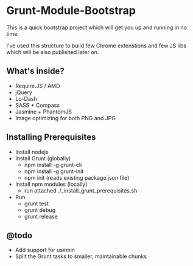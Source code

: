# Grunt-Module-Bootstrap

This is a quick bootstrap project which will get you up and running in no time.

I've used this structure to build few Chrome extenstions and few JS libs which will be also published later on.

## What's inside?
  - Require.JS / AMD
  - jQuery
  - Lo-Dash
  - SASS + Compass
  - Jasmine + PhantomJS
  - Image optimizing for both PNG and JPG

## Installing Prerequisites
  - Install nodejs
  - Install Grunt (globally)
    - npm install -g grunt-cli
    - npm install -g grunt-init
    - npm init (reads existing package.json file)
  - Install npm modules (locally)
    - run attached ./_install_grunt_prerequisites.sh
  - Run
    - grunt test
    - grunt debug
    - grunt release
    

## @todo
  - Add support for usemin
  - Split the Grunt tasks to smaller, maintainable chunks
